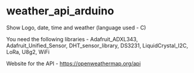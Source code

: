 # weather_api_arduino

Show Logo, date, time and weather (language used - C)

You need the following libraries - Adafruit_ADXL343, Adafruit_Unified_Sensor, DHT_sensor_library, DS3231, LiquidCrystal_I2C, LoRa, U8g2, WiFi

Website for the API - https://openweathermap.org/api
